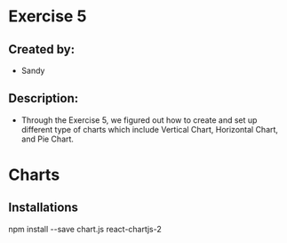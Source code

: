 # Exercise 5

## Created by:
- Sandy

## Description:
- Through the Exercise 5, we figured out how to create and set up different type of charts which include Vertical Chart, Horizontal Chart, and Pie Chart.




# Charts

## Installations
npm install --save chart.js react-chartjs-2 

